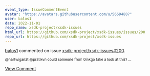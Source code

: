 ```yaml
---
event_type: IssueCommentEvent
avatar: "https://avatars.githubusercontent.com/u/5669480?"
user: balos1
date: 2022-11-01
repo_name: xsdk-project/xsdk-issues
html_url: https://github.com/xsdk-project/xsdk-issues/issues/200
repo_url: https://github.com/xsdk-project/xsdk-issues
---
```


<a href='https://github.com/balos1' target='_blank'>balos1</a> commented on issue <a href='https://github.com/xsdk-project/xsdk-issues/issues/200' target='_blank'>xsdk-project/xsdk-issues#200</a>.

<small>@hartwiganzt @pratikvn could someone from Ginkgo take a look at this? ...</small>

<a href='https://github.com/xsdk-project/xsdk-issues/issues/200' target='_blank'>View Comment</a>
